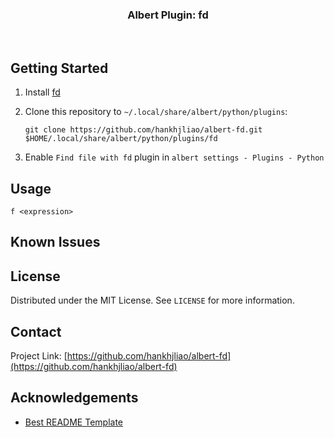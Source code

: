 <p align="center">
<h3 align="center">Albert Plugin: fd</h3>

<p align="center">
<a href="https://github.com/hankhjliao/albert-fd/graphs/contributors">
<img src="https://img.shields.io/github/contributors/hankhjliao/albert-fd.svg?style=flat-square" alt=""></a>
<a href="https://github.com/hankhjliao/albert-fd/network/members">
<img src="https://img.shields.io/github/forks/hankhjliao/albert-fd.svg?style=flat-square" alt=""></a>
<a href="https://github.com/hankhjliao/albert-fd/stargazers">
<img src="https://img.shields.io/github/stars/hankhjliao/albert-fd.svg?style=flat-square" alt=""></a>
<a href="https://github.com/hankhjliao/albert-fd/issues">
<img src="https://img.shields.io/github/issues/hankhjliao/albert-fd.svg?style=flat-square" alt=""></a>
<a href="https://github.com/hankhjliao/albert-fd/blob/master/LICENSE.txt">
<img src="https://img.shields.io/github/license/hankhjliao/albert-fd.svg?style=flat-square" alt=""></a>
</p>

</p>

## Getting Started

1. Install [fd](https://github.com/sharkdp/fd)

2. Clone this repository to `~/.local/share/albert/python/plugins`:
   ```
   git clone https://github.com/hankhjliao/albert-fd.git $HOME/.local/share/albert/python/plugins/fd
   ```

3. Enable `Find file with fd` plugin in `albert settings - Plugins - Python`

## Usage

`f <expression>`

## Known Issues

## License

Distributed under the MIT License. See `LICENSE` for more information.

## Contact

Project Link: [https://github.com/hankhjliao/albert-fd](https://github.com/hankhjliao/albert-fd)

## Acknowledgements
- [Best README Template](https://github.com/othneildrew/Best-README-Template)

